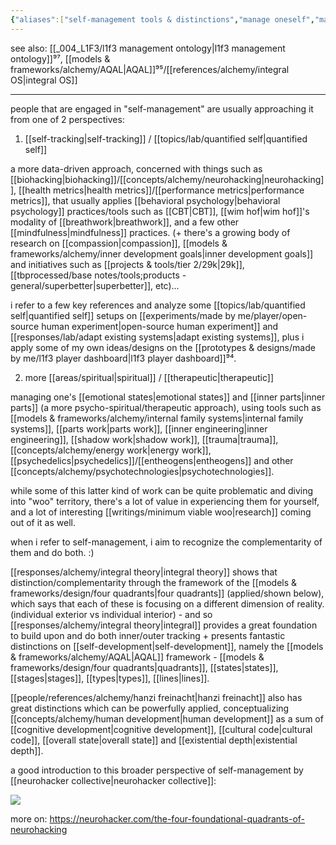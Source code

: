 ```yaml
---
{"aliases":["self-management tools & distinctions","manage oneself","manage yourself","self","self-mngmt"],"created in":"2023-07-25T09:18:23-03:00","last tended to":"2024-10-06T02:57:01-03:00","tags":["concept","selfmanagement","tier1","alchemy","design","🌿"],"dg-publish":true,"notestage":["🌿"],"relevancescore":97,"created":"2023-07-25T09:18:23.349-03:00","updated":"2025-02-06T14:48:57.269-03:00","permalink":"/004-l1-f3/core-concepts/self-management/","dgPassFrontmatter":true}
---
```


see also: [[_004_L1F3/l1f3 management ontology\|l1f3 management ontology]]⁹⁷, [[models & frameworks/alchemy/AQAL\|AQAL]]⁹⁵/[[references/alchemy/integral OS\|integral OS]]

---

people that are engaged in "self-management" are usually approaching it from one of 2 perspectives:

1) [[self-tracking\|self-tracking]] / [[topics/lab/quantified self\|quantified self]]
 
a more data-driven approach, concerned with things such as [[biohacking\|biohacking]]/[[concepts/alchemy/neurohacking\|neurohacking]], [[health metrics\|health metrics]]/[[performance metrics\|performance metrics]], that usually applies [[behavioral psychology\|behavioral psychology]] practices/tools such as [[CBT\|CBT]], [[wim hof\|wim hof]]'s modality of [[breathwork\|breathwork]], and a few other [[mindfulness\|mindfulness]] practices. (+ there's a growing body of research on [[compassion\|compassion]], [[models & frameworks/alchemy/inner development goals\|inner development goals]] and initiatives such as [[projects & tools/tier 2/29k\|29k]], [[tbprocessed/base notes/tools;products - general/superbetter\|superbetter]], etc)...

i refer to a few key references and analyze some [[topics/lab/quantified self\|quantified self]] setups on [[experiments/made by me/player/open-source human experiment\|open-source human experiment]] and [[responses/lab/adapt existing systems\|adapt existing systems]], plus i apply some of my own ideas/designs on the [[prototypes & designs/made by me/l1f3 player dashboard\|l1f3 player dashboard]]⁹⁴.

2) more [[areas/spiritual\|spiritual]] / [[therapeutic\|therapeutic]]

managing one's [[emotional states\|emotional states]] and [[inner parts\|inner parts]] (a more psycho-spiritual/therapeutic approach), using tools such as [[models & frameworks/alchemy/internal family systems\|internal family systems]], [[parts work\|parts work]], [[inner engineering\|inner engineering]], [[shadow work\|shadow work]], [[trauma\|trauma]], [[concepts/alchemy/energy work\|energy work]], [[psychedelics\|psychedelics]]/[[entheogens\|entheogens]] and other [[concepts/alchemy/psychotechnologies\|psychotechnologies]].

while some of this latter kind of work can be quite problematic and diving into "woo" territory, there's a lot of value in experiencing them for yourself, and a lot of interesting [[writings/minimum viable woo\|research]] coming out of it as well.

when i refer to self-management, i aim to recognize the complementarity of them and do both. :)

[[responses/alchemy/integral theory\|integral theory]] shows that distinction/complementarity through the framework of the [[models & frameworks/design/four quadrants\|four quadrants]] (applied/shown below), which says that each of these is focusing on a different dimension of reality. (individual exterior vs individual interior) - and so [[responses/alchemy/integral theory\|integral]] provides a great foundation to build upon and do both inner/outer tracking + presents fantastic distinctions on [[self-development\|self-development]], namely the [[models & frameworks/alchemy/AQAL\|AQAL]] framework - [[models & frameworks/design/four quadrants\|quadrants]], [[states\|states]], [[stages\|stages]], [[types\|types]], [[lines\|lines]].

[[people/references/alchemy/hanzi freinacht\|hanzi freinacht]] also has great distinctions which can be powerfully applied, conceptualizing [[concepts/alchemy/human development\|human development]] as a sum of [[cognitive development\|cognitive development]], [[cultural code\|cultural code]], [[overall state\|overall state]] and [[existential depth\|existential depth]].

a good introduction to this broader perspective of self-management by [[neurohacker collective\|neurohacker collective]]:

<!--![four quadrants of neurohacking - neurohacker collective.jpeg|800](/img/user/images/models%20&%20frameworks/four%20quadrants%20of%20neurohacking%20-%20neurohacker%20collective.jpeg)-->
![](https://i.imgur.com/TtylZgY.jpeg)

more on: https://neurohacker.com/the-four-foundational-quadrants-of-neurohacking